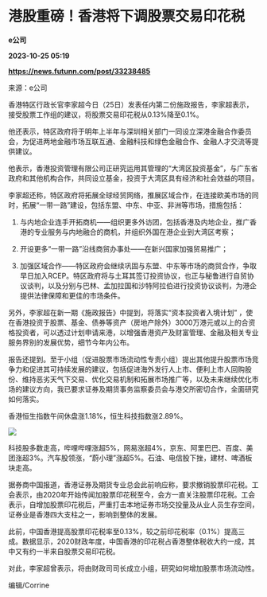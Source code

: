 # 港股重磅！香港将下调股票交易印花税
**e公司**

**2023-10-25 05:19**

**https://news.futunn.com/post/33238485**

来源：e公司

香港特区行政长官李家超今日（25日）发表任内第二份施政报告，李家超表示，接受股票工作组的建议，将股票交易印花税从0.13%降至0.1%。

他还表示，特区政府将于明年上半年与深圳相关部门一同设立深港金融合作委员会，为促进两地金融市场互联互通、金融科技和绿色金融合作、金融人才交流等提供建议。

他表示，香港投资管理有限公司正研究运用其管理的“大湾区投资基金”，与广东省政府和其他机构合作，共同设立基金，投资于大湾区具有经济和社会效益的项目。

李家超还称，特区政府将拓展全球经贸网络，推展区域合作，在连接欧美市场的同时，拓展“一带一路”建设，包括东盟、中东、中亚、非洲等市场，措施包括：

1.  与内地企业连手开拓商机——组织更多外访团，包括香港及内地企业，推广香港的专业服务与内地融合的商机，并组织外国在港企业到大湾区考察；
    
2.  开设更多“一带一路”沿线商贸办事处——在新兴国家加强贸易推广；
    
3.  加强区域合作——特区政府会继续巩固与东盟、中东等市场的商贸合作，争取早日加入RCEP。特区政府将与土耳其签订投资协议，也正与秘鲁进行自贸协议谈判，以及分别与巴林、孟加拉国和沙特阿拉伯进行投资协议谈判，为港企提供法律保障和更佳的市场条件。
    

另外，李家超在新一期《施政报告》中提到，将落实“资本投资者入境计划” ，使在香港投资于股票、基金、债券等资产（房地产除外）3000万港元或以上的合资格投资者，可以透过计划申请来港，以增强香港资产及财富管理、金融及相关专业服务界别的发展优势，细节今年内公布。

报告还提到。至于小组（促进股票市场流动性专责小组）提出其他提升股票市场竞争力和促进其可持续发展的建议，包括促进海外发行人上市、便利上市人回购股份、维持恶劣天气下交易、优化交易机制和拓展市场推广等，以及未来继续优化市场的建议方向，我已要求证券及期货事务监察委员会与港交所密切合作，全面研究如何落实。

香港恒生指数午间休盘涨1.18%，恒生科技指数涨2.89%。

![](https://postimg.futunn.com/16982094487184058721590.png)

科技股多数走高，哔哩哔哩涨超5%，网易涨超4%，京东、阿里巴巴、百度、美团涨超3%。汽车股领涨，“蔚小理”涨超5%。石油、电信股下挫，建材、啤酒板块走高。

据券商中国报道，香港证券及期货专业总会此前响应称，要求撤销股票印花税。工会表示，由2020年开始传闻加股票印花税至今，会方一直关注股票印花税。工会表示，自增加股票印花税后，严重打击本地证券市场交投量及从业人员生存空间，证券业是香港四大支柱之一，影响到整体的发展。

此前，中国香港提高股票印花税率至0.13%，较之前印花税率（0.1%）提高三成。数据显示，2020财政年度，中国香港的印花税占香港整体税收大约一成，其中又有约一半来自股票交易印花税。

对此，李家超曾表示，将由财政司司长成立小组，研究如何增加股票市场流动性。

编辑/Corrine